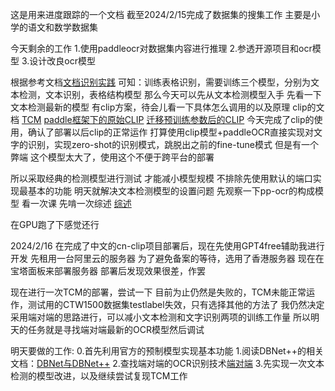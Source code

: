 这是用来进度跟踪的一个文档
截至2024/2/15完成了数据集的搜集工作
主要是小学的语文和数学数据集

今天剩余的工作
1.使用paddleocr对数据集内容进行推理
2.参透开源项目和ocr模型
3.设计改良ocr模型


根据参考文档[文档识别实践](https://aistudio.baidu.com/projectdetail/7466188)
可知：训练表格识别，需要训练三个模型，分别为文本检测，文本识别，表格结构模型
那么今天可以先从文本检测模型入手
先看一下文本检测最新的模型
有clip方案，待会儿看一下具体怎么调用的以及原理
clip的文档
[TCM](https://github.com/wenwenyu/TCM)
[paddle框架下的原始CLIP](https://aistudio.baidu.com/projectdetail/1617372)
[迁移预训练参数后的CLIP](https://aistudio.baidu.com/projectdetail/1619333)
今天完成了clip的使用，确认了部署以后clip的正常运作
打算使用clip模型+paddleOCR直接实现对文字的识别，实现zero-shot的识别模式，跳脱出之前的fine-tune模式
但是有一个弊端
这个模型太大了，使用这个不便于跨平台的部署

所以采取经典的检测模型进行测试
才能减小模型规模
不排除先使用默认的端口实现最基本的功能
明天就解决文本检测模型的设置问题
先观察一下pp-ocr的构成模型
看一次课
先啃一次综述
[综述](https://blog.csdn.net/m0_38007695/article/details/100133117)

在GPU跑了下感觉还行

2024/2/16
在完成了中文的cn-clip项目部署后，现在先使用GPT4free辅助我进行开发
先租用一台阿里云的服务器
为了避免备案的等待，选用了香港服务器
现在在宝塔面板来部署服务器
部署后发现效果很差，作罢

现在进行一次TCM的部署，尝试一下
目前为止仍然是失败的，TCM未能正常运作，测试用的CTW1500数据集testlabel失效，只有选择其他的方法了
我仍然决定采用端对端的思路进行，可以减小文本检测和文字识别两项的训练工作量
所以明天的任务就是寻找端对端最新的OCR模型然后调试

明天要做的工作:
0.首先利用官方的预制模型实现基本功能
1.阅读DBNet++的相关文档：[DBNet与DBNet++](https://zhuanlan.zhihu.com/p/617923930)
2.查找端对端的OCR识别技术[端对端](https://aistudio.baidu.com/projectdetail/3498653)
3.先实现一次文本检测的模型改进，以及继续尝试复现TCM工作